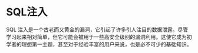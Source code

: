 # SQL注入

SQL 注入是一个古老而又黄金的漏洞，它引起了许多引人注目的数据泄露。尽管学习起来相对简单，但它可能会被用于一些高安全级别的漏洞利用。这使它成为初学者的理想第一主题，甚至对于经验丰富的用户来说，也是必不可少的基础知识。

